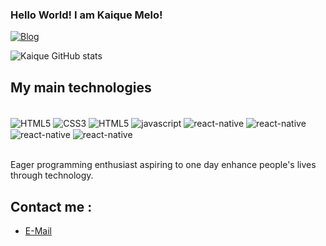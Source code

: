 ### Hello World! I am Kaique Melo!

[![Blog](https://img.shields.io/badge/LinkedIn-0077B5?style=for-the-badge&logo=linkedin&logoColor=white)](https://www.linkedin.com/in/kaique-ricardo-de-melo-98969b256/)

![Kaique GitHub stats](https://github-readme-stats.vercel.app/api?username=KaiD3v&show_icons=true&theme=dracula)


## My main technologies

<div style="display: inline_block"><br/>
    <img align="center" alt="HTML5" src="https://img.shields.io/badge/HTML5-E34F26?style=for-the-badge&logo=html5&logoColor=white">
    <img align="center" alt="CSS3" src="https://img.shields.io/badge/CSS3-1572B6?style=for-the-badge&logo=css3&logoColor=white">
    <img align="center" alt="HTML5" src="https://img.shields.io/badge/JavaScript-F7DF1E?style=for-the-badge&logo=javascript&logoColor=black">
    <img align="center" alt="javascript" src="https://img.shields.io/badge/React-20232A?style=for-the-badge&logo=react&logoColor=61DAFB">
    <img align="center" alt="react-native" src="https://img.shields.io/badge/React_Native-20232A?style=for-the-badge&logo=react&logoColor=61DAFB">
    <img align="center" alt="react-native" src="https://img.shields.io/badge/Node.js-43853D?style=for-the-badge&logo=node.js&logoColor=white">
    <img align="center" alt="react-native" src="https://img.shields.io/badge/Express.js-404D59?style=for-the-badge">
    <img align="center" alt="react-native" src="https://img.shields.io/badge/PostgreSQL-316192?style=for-the-badge&logo=postgresql&logoColor=white">
</div><br/>

Eager programming enthusiast aspiring to one day enhance people's lives through technology.

## Contact me :
- [E-Mail](kaikricardo99@gmail.com)
